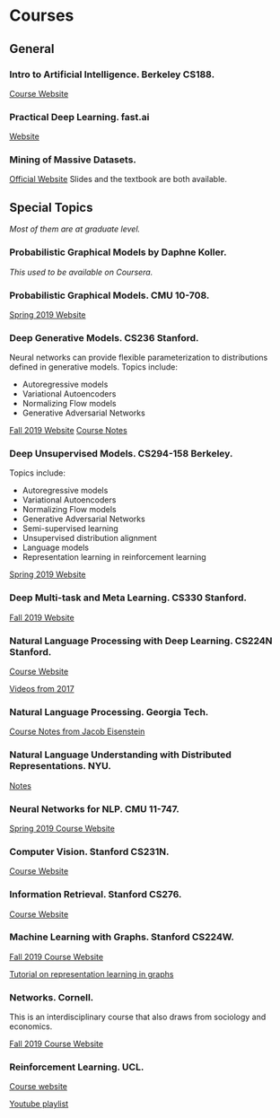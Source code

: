 # Courses

## General
### Intro to Artificial Intelligence. Berkeley CS188.
[Course Website](https://inst.eecs.berkeley.edu/~cs188/fa18/index.html)
### Practical Deep Learning. fast.ai

[Website](https://course.fast.ai/)

### Mining of Massive Datasets. 
[Official Website](http://www.mmds.org/) 
Slides and the textbook are both available.
## Special Topics 
*Most of them are at graduate level.* 

### Probabilistic Graphical Models by Daphne Koller.
*This used to be available on Coursera.* 

### Probabilistic Graphical Models. CMU 10-708.
[Spring 2019 Website](https://sailinglab.github.io/pgm-spring-2019/)

### Deep Generative Models. CS236 Stanford.
Neural networks can provide flexible parameterization to distributions defined in generative models.
Topics include:
- Autoregressive models 
- Variational Autoencoders
- Normalizing Flow models 
- Generative Adversarial Networks


[Fall 2019 Website](https://deepgenerativemodels.github.io/)
[Course Notes](https://deepgenerativemodels.github.io/notes/index.html)

### Deep Unsupervised Models. CS294-158 Berkeley.
Topics include:
- Autoregressive models 
- Variational Autoencoders
- Normalizing Flow models 
- Generative Adversarial Networks
- Semi-supervised learning 
- Unsupervised distribution alignment 
- Language models 
- Representation learning in reinforcement learning 

[Spring 2019 Website](https://sites.google.com/view/berkeley-cs294-158-sp19/home)

### Deep Multi-task and Meta Learning. CS330 Stanford.

[Fall 2019 Website](http://web.stanford.edu/class/cs330/)

### Natural Language Processing with Deep Learning. CS224N Stanford.
[Course Website](https://web.stanford.edu/class/cs224n/)

[Videos from 2017](https://www.youtube.com/playlist?list=PL3FW7Lu3i5Jsnh1rnUwq_TcylNr7EkRe6)
### Natural Language Processing. Georgia Tech.
[Course Notes from Jacob Eisenstein](https://github.com/jacobeisenstein/gt-nlp-class/tree/master/notes)

### Natural Language Understanding with Distributed Representations. NYU.
[Notes](https://github.com/nyu-dl/NLP_DL_Lecture_Note/blob/master/lecture_note.pdf)

### Neural Networks for NLP. CMU 11-747.
[Spring 2019 Course Website](http://www.phontron.com/class/nn4nlp2019/schedule.html) 

### Computer Vision. Stanford CS231N.
[Course Website](http://vision.stanford.edu/teaching/cs231n/2019/)

### Information Retrieval. Stanford CS276.
[Course Website](https://web.stanford.edu/class/cs276/)

### Machine Learning with Graphs. Stanford CS224W.
[Fall 2019 Course Website](https://web.stanford.edu/class/cs224w/)

[Tutorial on representation learning in graphs](http://snap.stanford.edu/proj/embeddings-www/)

### Networks. Cornell.
This is an interdisciplinary course that also draws from sociology and economics.

[Fall 2019 Course Website](https://courses.cit.cornell.edu/info2040_2019fa/)

### Reinforcement Learning. UCL. 
[Course website](http://www0.cs.ucl.ac.uk/staff/d.silver/web/Teaching.html)

[Youtube playlist](https://www.youtube.com/watch?v=2pWv7GOvuf0&list=PLqYmG7hTraZDM-OYHWgPebj2MfCFzFObQ)